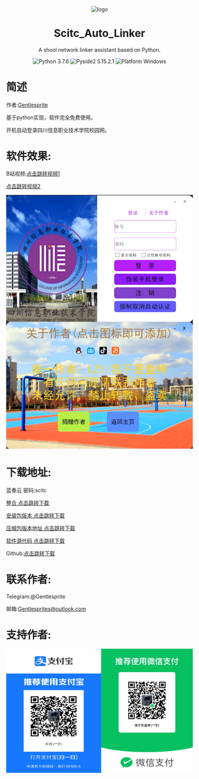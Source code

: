<p align="center">
  <img width="15%" align="center" src="https://github.com/Gentlesprite/Scitc_Auto_Linker/blob/master/img/logo.ico" alt="logo">
</p>
  <h1 align="center">
  Scitc_Auto_Linker
</h1>
<p align="center">
  A shool network linker assistant based on Python.
</p>
</p>
<p align="center">
  <a style="text-decoration:none">
    <img src="https://img.shields.io/badge/Python-3.7.6-blue.svg?color=00B16A" alt="Python 3.7.6"/>
  </a>
  <a style="text-decoration:none">
    <img src="https://img.shields.io/badge/Pyside2-5.15.2.1%20-blue?color=00B16A" alt="Pyside2 5.15.2.1"/>
  </a>
  <a style="text-decoration:none">
    <img src="https://img.shields.io/badge/Platform-Windows%20-blue?color=00B16A" alt="Platform Windows"/>
  </a>
</p>

# 简述

作者:[Gentlesprite](https://github.com/Gentlesprite)

基于python实现，软件完全免费使用。

开机自动登录四川信息职业技术学院校园网。

# 软件效果:
B站视频:[点击跳转视频1](https://www.bilibili.com/video/BV1Qs4y1m759/?share_source=copy_web&vd_source=364b06fa5237cb92bdeaf66c7ba13830)

[点击跳转视频2](https://www.bilibili.com/video/BV1cK4y1c76K/?share_source=copy_web&vd_source=364b06fa5237cb92bdeaf66c7ba13830)

![image](https://github.com/Gentlesprite/Scitc_Auto_Linker/blob/master/img/20230607115314.png)



# 下载地址:
蓝奏云 密码:scitc

[整合 点击跳转下载](https://wwgr.lanzouw.com/b00rpet2d)

[安装包版本 点击跳转下载](https://wwgr.lanzouw.com/b00rpdqcj)

[压缩包版本地址 点击跳转下载](https://wwgr.lanzouw.com/b00rpdqda)

[软件源代码 点击跳转下载](https://wwgr.lanzouw.com/b00rpdqfc) 

Github:[点击跳转下载](https://github.com/Gentlesprite/Scitc_Auto_Linker/releases)





# 联系作者:
  Telegram:@Gentlesprite
  
  邮箱:Gentlesprites@outlook.com

# 支持作者:

![image](https://github.com/Gentlesprite/Scitc_Auto_Linker/blob/master/img/wxzfb.png)

